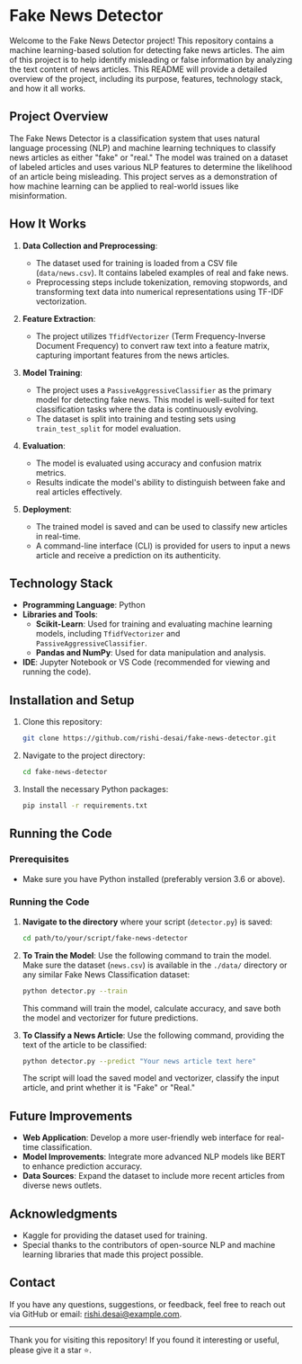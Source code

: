 # Fake News Detector

Welcome to the Fake News Detector project! This repository contains a machine learning-based solution for detecting fake news articles. The aim of this project is to help identify misleading or false information by analyzing the text content of news articles. This README will provide a detailed overview of the project, including its purpose, features, technology stack, and how it all works.

## Project Overview

The Fake News Detector is a classification system that uses natural language processing (NLP) and machine learning techniques to classify news articles as either "fake" or "real." The model was trained on a dataset of labeled articles and uses various NLP features to determine the likelihood of an article being misleading. This project serves as a demonstration of how machine learning can be applied to real-world issues like misinformation.

## How It Works

1. **Data Collection and Preprocessing**:
   - The dataset used for training is loaded from a CSV file (`data/news.csv`). It contains labeled examples of real and fake news.
   - Preprocessing steps include tokenization, removing stopwords, and transforming text data into numerical representations using TF-IDF vectorization.

2. **Feature Extraction**:
   - The project utilizes `TfidfVectorizer` (Term Frequency-Inverse Document Frequency) to convert raw text into a feature matrix, capturing important features from the news articles.

3. **Model Training**:
   - The project uses a `PassiveAggressiveClassifier` as the primary model for detecting fake news. This model is well-suited for text classification tasks where the data is continuously evolving.
   - The dataset is split into training and testing sets using `train_test_split` for model evaluation.

4. **Evaluation**:
   - The model is evaluated using accuracy and confusion matrix metrics.
   - Results indicate the model's ability to distinguish between fake and real articles effectively.

5. **Deployment**:
   - The trained model is saved and can be used to classify new articles in real-time.
   - A command-line interface (CLI) is provided for users to input a news article and receive a prediction on its authenticity.

## Technology Stack

- **Programming Language**: Python
- **Libraries and Tools**:
  - **Scikit-Learn**: Used for training and evaluating machine learning models, including `TfidfVectorizer` and `PassiveAggressiveClassifier`.
  - **Pandas and NumPy**: Used for data manipulation and analysis.
- **IDE**: Jupyter Notebook or VS Code (recommended for viewing and running the code).

## Installation and Setup

1. Clone this repository:
   ```sh
   git clone https://github.com/rishi-desai/fake-news-detector.git
   ```
2. Navigate to the project directory:
   ```sh
   cd fake-news-detector
   ```
3. Install the necessary Python packages:
   ```sh
   pip install -r requirements.txt
   ```

## Running the Code

### Prerequisites
- Make sure you have Python installed (preferably version 3.6 or above).

### Running the Code

1. **Navigate to the directory** where your script (`detector.py`) is saved:
   ```sh
   cd path/to/your/script/fake-news-detector
   ```

2. **To Train the Model**:
   Use the following command to train the model. Make sure the dataset (`news.csv`) is available in the `./data/` directory or any similar Fake News Classification dataset:
   ```sh
   python detector.py --train
   ```
   This command will train the model, calculate accuracy, and save both the model and vectorizer for future predictions.

3. **To Classify a News Article**:
   Use the following command, providing the text of the article to be classified:
   ```sh
   python detector.py --predict "Your news article text here"
   ```
   The script will load the saved model and vectorizer, classify the input article, and print whether it is "Fake" or "Real."

## Future Improvements

- **Web Application**: Develop a more user-friendly web interface for real-time classification.
- **Model Improvements**: Integrate more advanced NLP models like BERT to enhance prediction accuracy.
- **Data Sources**: Expand the dataset to include more recent articles from diverse news outlets.

## Acknowledgments

- Kaggle for providing the dataset used for training.
- Special thanks to the contributors of open-source NLP and machine learning libraries that made this project possible.

## Contact

If you have any questions, suggestions, or feedback, feel free to reach out via GitHub or email: [rishi.desai@example.com](mailto:rishiamishdesai@gmail.com).

---

Thank you for visiting this repository! If you found it interesting or useful, please give it a star ⭐.